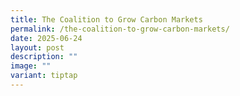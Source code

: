 ```yaml
---
title: The Coalition to Grow Carbon Markets
permalink: /the-coalition-to-grow-carbon-markets/
date: 2025-06-24
layout: post
description: ""
image: ""
variant: tiptap
---
```

